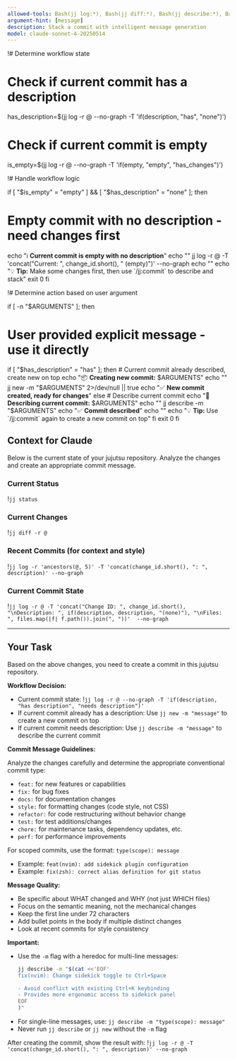 ```yaml
---
allowed-tools: Bash(jj log:*), Bash(jj diff:*), Bash(jj describe:*), Bash(jj new:*), Bash(jj workspace:*), Bash(jj status:*)
argument-hint: [message]
description: Stack a commit with intelligent message generation
model: claude-sonnet-4-20250514
---
```


!# Determine workflow state

# Check if current commit has a description
has_description=$(jj log -r @ --no-graph -T 'if(description, "has", "none")')

# Check if current commit is empty
is_empty=$(jj log -r @ --no-graph -T 'if(empty, "empty", "has_changes")')

!# Handle workflow logic

if [ "$is_empty" = "empty" ] && [ "$has_description" = "none" ]; then
  # Empty commit with no description - need changes first
  echo "ℹ️  **Current commit is empty with no description**"
  echo ""
  jj log -r @ -T 'concat("Current: ", change_id.short(), " (empty)")' --no-graph
  echo ""
  echo "💡 **Tip:** Make some changes first, then use \`/jj:commit\` to describe and stack"
  exit 0
fi

!# Determine action based on user argument

if [ -n "$ARGUMENTS" ]; then
  # User provided explicit message - use it directly
  if [ "$has_description" = "has" ]; then
    # Current commit already described, create new on top
    echo "📦 **Creating new commit:** $ARGUMENTS"
    echo ""
    jj new -m "$ARGUMENTS" 2>/dev/null || true
    echo "✅ **New commit created, ready for changes**"
  else
    # Describe current commit
    echo "📝 **Describing current commit:** $ARGUMENTS"
    echo ""
    jj describe -m "$ARGUMENTS"
    echo "✅ **Commit described**"
    echo ""
    echo "💡 **Tip:** Use \`/jj:commit\` again to create a new commit on top"
  fi
  exit 0
fi

## Context for Claude

Below is the current state of your jujutsu repository. Analyze the changes and create an appropriate commit message.

### Current Status
!`jj status`

### Current Changes
!`jj diff -r @`

### Recent Commits (for context and style)
!`jj log -r 'ancestors(@, 5)' -T 'concat(change_id.short(), ": ", description)' --no-graph`

### Current Commit State
!`jj log -r @ -T 'concat("Change ID: ", change_id.short(), "\nDescription: ", if(description, description, "(none)"), "\nFiles: ", files.map(|f| f.path()).join(", "))'  --no-graph`

---

## Your Task

Based on the above changes, you need to create a commit in this jujutsu repository.

**Workflow Decision:**
- Current commit state: !`jj log -r @ --no-graph -T 'if(description, "has description", "needs description")'`
- If current commit already has a description: Use `jj new -m "message"` to create a new commit on top
- If current commit needs description: Use `jj describe -m "message"` to describe the current commit

**Commit Message Guidelines:**

Analyze the changes carefully and determine the appropriate conventional commit type:
- `feat:` for new features or capabilities
- `fix:` for bug fixes
- `docs:` for documentation changes
- `style:` for formatting changes (code style, not CSS)
- `refactor:` for code restructuring without behavior change
- `test:` for test additions/changes
- `chore:` for maintenance tasks, dependency updates, etc.
- `perf:` for performance improvements

For scoped commits, use the format: `type(scope): message`
- Example: `feat(nvim): add sidekick plugin configuration`
- Example: `fix(zsh): correct alias definition for git status`

**Message Quality:**
- Be specific about WHAT changed and WHY (not just WHICH files)
- Focus on the semantic meaning, not the mechanical changes
- Keep the first line under 72 characters
- Add bullet points in the body if multiple distinct changes
- Look at recent commits for style consistency

**Important:**
- Use the `-m` flag with a heredoc for multi-line messages:
  ```bash
  jj describe -m "$(cat <<'EOF'
  fix(nvim): Change sidekick toggle to Ctrl+Space

  - Avoid conflict with existing Ctrl+K keybinding
  - Provides more ergonomic access to sidekick panel
  EOF
  )"
  ```
- For single-line messages, use: `jj describe -m "type(scope): message"`
- Never run `jj describe` or `jj new` without the `-m` flag

After creating the commit, show the result with:
!`jj log -r @ -T 'concat(change_id.short(), ": ", description)' --no-graph`
